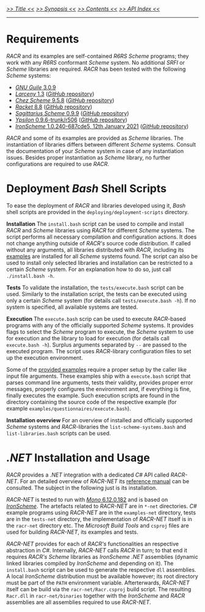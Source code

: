 _[>> Title <<](title.md) [>> Synopsis <<](synopsis.md) [>> Contents <<](contents.md) [>> API Index <<](api-index.md)_
___

# Requirements

_RACR_ and its examples are self-contained _R6RS Scheme_ programs; they work with any _R6RS_ conformant _Scheme_ system. No additional _SRFI_ or _Scheme_ libraries are required. _RACR_ has been tested with the following _Scheme_ systems:
  * [_GNU Guile_ 3.0.9](http://www.gnu.org/software/guile/)
  * [_Larceny_ 1.3](http://www.larcenists.org) ([_GitHub_ repository](https://github.com/larcenists/larceny))
  * [_Chez Scheme_ 9.5.8](http://www.scheme.com/) ([_GitHub_ repository](https://github.com/cisco/ChezScheme))
  * [_Racket_ 8.8](http://www.racket-lang.org/) ([_GitHub_ repository](https://github.com/plt/racket))
  * [_Sagittarius Scheme_ 0.9.9](https://bitbucket.org/ktakashi/sagittarius-scheme/wiki/Home) ([_GitHub_ repository](https://github.com/ktakashi/sagittarius-scheme))
  * [_Ypsilon_ 0.9.6-trunk/r506](http://www.littlewingpinball.net/mediawiki/index.php/Ypsilon) ([_GitHub_ repository](https://github.com/christoff-buerger/ypsilon))
  * [_IronScheme_ 1.0.240-687cde5, 12th January 2021](https://archive.codeplex.com/?p=ironscheme) ([_GitHub_ repository](https://github.com/leppie/IronScheme))

_RACR_ and some of its examples are provided as _Scheme_ libraries. The instantiation of libraries differs between different _Scheme_ systems. Consult the documentation of your _Scheme_ system in case of any instantiation issues. Besides proper instantiation as _Scheme_ library, no further configurations are required to use _RACR_.

# Deployment _Bash_ Shell Scripts

To ease the deployment of _RACR_ and libraries developed using it, _Bash_ shell scripts are provided in the `deploying/deployment-scripts` directory.

**Installation** The `install.bash` script can be used to compile and install _RACR_ and _Scheme_ libraries using _RACR_ for different _Scheme_ systems. The script performs all necessary compilation and configuration actions. It does not change anything outside of _RACR's_ source code distribution. If called without any arguments, all libraries distributed with _RACR_, including its [examples](../../examples/examples-overview.md) are installed for all _Scheme_ systems found. The script can also be used to install only selected libraries and installation can be restricted to a certain _Scheme_ system. For an explanation how to do so, just call `./install.bash -h`.

**Tests** To validate the installation, the `tests/execute.bash` script can be used. Similarly to the installation script, the tests can be executed using only a certain _Scheme_ system (for details call `tests/execute.bash -h`). If no system is specified, all available systems are tested.

**Execution** The `execute.bash` scrip can be used to execute _RACR_-based programs with any of the officially supported _Scheme_ systems. It provides flags to select the _Scheme_ program to execute, the _Scheme_ system to use for execution and the library to load for execution (for details call `execute.bash -h`). Surplus arguments separated by `--` are passed to the executed program. The script uses _RACR_-library configuration files to set up the execution environment.

Some of the [provided examples](../../examples/examples-overview.md) require a proper setup by the caller like input file arguments. These examples ship with a `execute.bash` script that parses command line arguments, tests their validity, provides proper error messages, properly configures the environment and, if everything is fine, finally executes the example. Such execution scripts are found in the directory containing the source code of the respective example (for example `examples/questionnaires/execute.bash`).

**Installation overview** For an overview of installed and officially supported _Scheme_ systems and _RACR_-libraries the `list-scheme-systems.bash` and `list-libraries.bash` scripts can be used.

# _.NET_ Installation and Usage

_RACR_ provides a _.NET_ integration with a dedicated _C#_ API called _RACR-NET_. For an detailed overview of _RACR-NET_ its [reference manual](../../racr-net/documentation/title.md) can be consulted. The subject in the following just is its installation.

_RACR-NET_ is tested to run with [_Mono_ 6.12.0.182](https://www.mono-project.com) and is based on [_IronScheme_](https://archive.codeplex.com/?p=ironscheme). The artefacts related to _RACR-NET_ are in `*-net` directories. _C#_ example programs using _RACR-NET_ are in the `examples-net` directory, tests are in the `tests-net` directory, the implementation of _RACR-NET_ itself is in the `racr-net` directory etc. The _Microsoft Build Tools_ and `csproj` files are used for building _RACR-NET_, its examples and tests.

_RACR-NET_ provides for each of _RACR's_ functionalities an respective abstraction in _C#_. Internally, _RACR-NET_ calls _RACR_ in turn; to that end it requires _RACR's_ _Scheme_ libraries as _IronScheme_ _.NET_ assemblies (dynamic linked libraries compiled by _IronScheme_ and depending on it). The `install.bash` script can be used to generate the respective `dll` assemblies. A local _IronScheme_ distribution must be available however; its root directory must be part of the `PATH` environment variable. Afterterwards, _RACR-NET_ itself can be build via the `racr-net/Racr.csproj` build script. The resulting `Racr.dll` in `racr-net/binaries` together with the _IronScheme_ and _RACR_ assemblies are all assemblies required to use _RACR-NET_.
